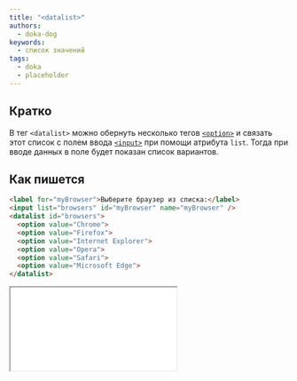 ```yaml
---
title: "<datalist>"
authors:
  - doka-dog
keywords:
  - список значений
tags:
  - doka
  - placeholder
---
```


## Кратко

В тег `<datalist>` можно обернуть несколько тегов [`<option>`](/html/option) и связать этот список с полем ввода [`<input>`](/html/input) при помощи атрибута `list`. Тогда при вводе данных в поле будет показан список вариантов.

## Как пишется

```html
<label for="myBrowser">Выберите браузер из списка:</label>
<input list="browsers" id="myBrowser" name="myBrowser" />
<datalist id="browsers">
  <option value="Chrome">
  <option value="Firefox">
  <option value="Internet Explorer">
  <option value="Opera">
  <option value="Safari">
  <option value="Microsoft Edge">
</datalist>
```

<iframe title="Выпадающий список со списком браузеров" src="demos/browsers.html"></iframe>
